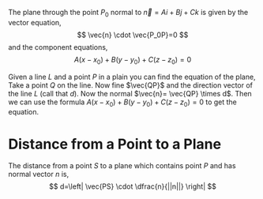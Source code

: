 The plane through the point $P_0$ normal to $\vec{n} = Ai+Bj+Ck$ is given by the vector equation,
$$
\vec{n} \cdot \vec{P_0P}=0
$$
and the component equations,
$$
A(x-x_0)+B(y-y_0)+C(z-z_0)=0
$$

Given a line $L$ and a point $P$ in a plain you can find the equation of the plane, 
Take a point $Q$ on the line. Now fine $\vec{QP}$ and the direction vector of the line $L$ (call that $d$). Now the normal $\vec{n}= \vec{QP} \times d$. Then we can use the formula $A(x-x_0)+B(y-y_0)+C(z-z_0)=0$ to get the equation. 


# Distance from a Point to a Plane
The distance from a point $S$ to a plane which contains point $P$ and has normal vector $n$ is,
$$
d=\left| \vec{PS} \cdot \dfrac{n}{||n||} \right|
$$
